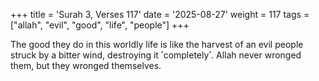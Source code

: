 +++
title = 'Surah 3, Verses 117'
date = '2025-08-27'
weight = 117
tags = ["allah", "evil", "good", "life", "people"]
+++

The good they do in this worldly life is like the harvest of an evil people struck by a bitter wind, destroying it ˹completely˺. Allah never wronged them, but they wronged themselves.